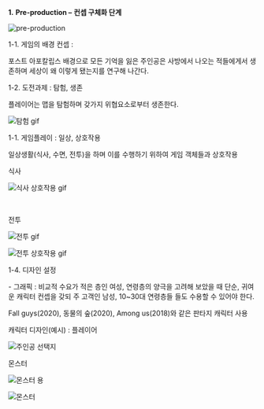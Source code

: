 **1.** **Pre-production –** **컨셉 구체화 단계** 

![pre-production](https://user-images.githubusercontent.com/71045957/96707329-b2dfbf80-13d2-11eb-833d-112a3d876724.png)

   

1-1.     게임의 배경 컨셉 :

포스트 아포칼립스 배경으로 모든 기억을 잃은 주인공은 사방에서 나오는 적들에게서 생존하며 세상이 왜 이렇게 됐는지를 연구해 나간다.        

1-2.     도전과제 : 탐험, 생존

플레이어는 맵을 탐험하며 갖가지 위협요소로부터 생존한다.    

![탐험 gif](https://user-images.githubusercontent.com/71045957/96707113-6a280680-13d2-11eb-9b79-45b0e0f2567c.gif)

1-1.     게임플레이 : 일상, 상호작용

일상생활(식사, 수면, 전투)을 하며 이를 수행하기 위하여 게임 객체들과 상호작용

식사

![식사 상호작용 gif](https://user-images.githubusercontent.com/71045957/96707162-79a74f80-13d2-11eb-9f07-f45842d36cce.gif)

​    

전투

![전투 gif](https://user-images.githubusercontent.com/71045957/96707194-83c94e00-13d2-11eb-8efd-60d31f6631c0.gif)



![전투 상호작용 gif](https://user-images.githubusercontent.com/71045957/96707219-8af05c00-13d2-11eb-93ad-b6197da56f07.gif)



1-4.  디자인 설정

\-    그래픽 : 비교적 수요가 적은 층인 여성, 연령층의 양극을 고려해 보았을 때 단순, 귀여운 캐릭터 컨셉을 갖되 주 고객인 남성, 10~30대 연령층들 들도 수용할 수 있어야 한다.

Fall guys(2020), 동물의 숲(2020), Among us(2018)와 같은 판타지 캐릭터 사용   



캐릭터 디자인(예시) : 플레이어

![주인공 선택지](https://user-images.githubusercontent.com/71045957/96707243-93489700-13d2-11eb-8d8d-9352f828f8f0.png)



몬스터

![몬스터 용](https://user-images.githubusercontent.com/71045957/96707260-98a5e180-13d2-11eb-9eea-274897779806.png)



![몬스터](https://user-images.githubusercontent.com/71045957/96707273-9e032c00-13d2-11eb-9252-c7790821e732.png)